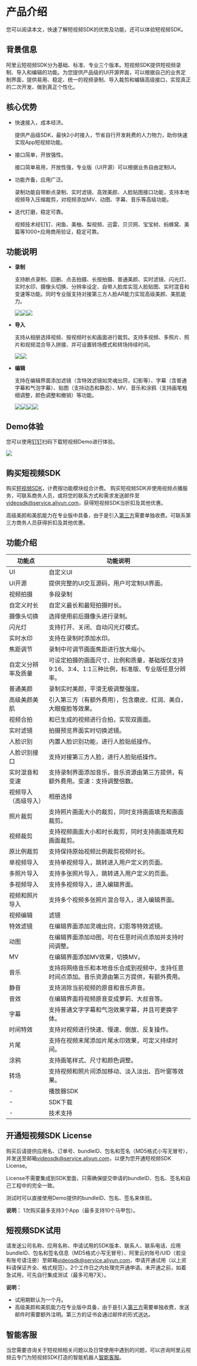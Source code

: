 # 产品介绍

您可以阅读本文，快速了解短视频SDK的优势及功能，还可以体验短视频SDK。

## 背景信息

阿里云短视频SDK分为基础、标准、专业三个版本。短视频SDK提供短视频录制、导入和编辑的功能。为您提供产品级的UI开源界面，可以根据自己的业务定制界面，提供易用、稳定、统一的视频录制、导入裁剪和编辑高级接口，实现真正的二次开发、做到真正个性化。

## 核心优势

-   快速接入，成本经济。

    提供产品级SDK，最快2小时接入，节省自行开发耗费的人力物力，助你快速实现App短视频功能。

-   接口简单，开放强性。

    接口简单易用，开放性强，专业版（UI开源）可以根据业务自由定制UI。

-   功能齐备，应用广泛。

    录制功能自带断点录制、实时滤镜、高效美颜、人脸贴图接口功能，支持本地视频导入压缩裁剪，对视频添加MV、动图、字幕、音乐等高级功能。

-   迭代打磨，稳定可靠。

    视频技术经钉钉、闲鱼、美柚、梨视频、迅雷、贝贝网、宝宝树、蚂蜂窝、美篇等1000+应用商用验证，稳定可靠。


## 功能说明

-   **录制**

    支持断点录制、回删、点击拍摄、长按拍摄、普通美颜、实时滤镜、闪光灯、实时水印、摄像头切换、分辨率设定、自带人脸库实现人脸贴图、实时混音和变速等功能。同时专业版支持对接第三方人脸AR能力实现高级美颜、美肌能力。

    ![](https://static-aliyun-doc.oss-accelerate.aliyuncs.com/assets/img/zh-CN/1103713061/p171842.png)![](https://static-aliyun-doc.oss-accelerate.aliyuncs.com/assets/img/zh-CN/1103713061/p171844.jpg)![](https://static-aliyun-doc.oss-accelerate.aliyuncs.com/assets/img/zh-CN/1103713061/p171846.png)

-   **导入**

    支持从相册选择视频、按视频时长和画面进行裁剪。支持多视频、多照片、照片和视频混合导入拼接、并可设置转场模式和转场持续时间。

    ![](https://static-aliyun-doc.oss-accelerate.aliyuncs.com/assets/img/zh-CN/1103713061/p171848.png)![](https://static-aliyun-doc.oss-accelerate.aliyuncs.com/assets/img/zh-CN/1103713061/p171852.png)

-   **编辑**

    支持在编辑界面添加滤镜（含特效滤镜如灵魂出窍，幻影等）、字幕（含普通字幕和气泡字幕）、贴图（支持动态和静态）、MV、音乐和涂鸦（支持画笔粗细调整，颜色调整和撤销）等功能。

    ![](https://static-aliyun-doc.oss-accelerate.aliyuncs.com/assets/img/zh-CN/1103713061/p171854.jpg)![](https://static-aliyun-doc.oss-accelerate.aliyuncs.com/assets/img/zh-CN/1103713061/p171857.png)![](https://static-aliyun-doc.oss-accelerate.aliyuncs.com/assets/img/zh-CN/1103713061/p171859.png)![](https://static-aliyun-doc.oss-accelerate.aliyuncs.com/assets/img/zh-CN/2103713061/p171863.png)


## Demo体验

您可以使用[钉钉](https://qr.dingtalk.com/action/joingroup?code=v1,k1,teG5iOZpLYA4gsqbT0RyoDZNwL+IY2v70izUlu0oO/Q=&_dt_no_comment=1&origin=11)扫码下载短视频Demo进行体验。

![](https://static-aliyun-doc.oss-accelerate.aliyuncs.com/assets/img/zh-CN/1915713061/p171866.png)

## 购买短视频SDK

购买[短视频SDK](https://common-buy-intl.alibabacloud.com/?spm=a2c63.p38356.879954.11.18307759ZLX8Ht&&commodityCode=vod_shortvideosdk_pre_intl#/buy)，计费按功能模块组合计费。 购买短视频SDK并使用视频点播服务，可联系商务人员，或将您的联系方式和需求发送邮件至[videosdk@service.aliyun.com](mailto:videosdk@service.aliyun.com)，获得短视频SDK当折扣及其他优惠。

高级美颜和美肌能力在专业版中具备，由于是引入[第三方](https://market.aliyun.com/products/57124001/cmfw014258.html?spm=5176.730005.productlist.d_cmfw014258.76c13524JQhJxm#sku=yuncode825800002)需要单独收费。可联系第三方商务人员获得折扣及其他优惠。

## 功能介绍

|功能点|功能说明|
|---|----|
|UI|自定义UI|SDK包含一套默认的UI，布局、交互、界面可二次开发，基础版支持图标和背景颜色替换、标准版UI完全自定义。|
|UI开源|提供完整的UI交互源码，用户可定制UI界面。|
|视频拍摄|多段录制|支持断点拍摄和连续拍摄。|
|自定义时长|自定义最长和最短拍摄时长。|
|摄像头切换|选择使用前后摄像头进行录制。|
|闪光灯|支持打开、关闭、自动闪光灯模式。|
|实时水印|支持在录制时添加水印。|
|焦距调节|录制中可调节画面焦距进行放大缩小。|
|自定义分辨率及质量|可设定拍摄的画面尺寸、比例和质量，基础版仅支持9:16、3:4、1:1三种比例，标准版、专业版任意分辨率。|
|普通美颜|录制实时美颜，平滑无极调整强度。|
|高级美颜美肌|引入第三方（有额外费用），包含磨皮、红润、美白，大眼瘦脸等效果。|
|视频合拍|和已生成的视频进行合拍，实现双画面。|
|实时滤镜|拍摄预览界面实时切换滤镜。|
|人脸识别|内置人脸识别功能，进行人脸贴纸操作。|
|人脸识别接口|支持对接第三方人脸，进行人脸贴纸操作。|
|实时混音和变速|支持录制界面添加音乐，音乐资源由第三方提供，有额外费用。变速：支持调整倍数。|
|视频导入 （高级导入）|相册选择|支持从相册过滤视频，也支持视频时长过滤。|
|照片裁剪|支持照片画面大小的裁剪，同时支持画面填充和画面裁剪。|
|视频裁剪|支持视频画面大小和时长裁剪，同时支持画面填充和画面裁剪。|
|原比例裁剪|支持保持原始视频比例裁剪视频时长。|
|单视频导入|支持单视频导入，跳转进入用户定义的页面。|
|多照片导入|支持多张照片导入，跳转进入用户定义的页面。|
|多视频导入|支持多视频导入，进入编辑界面。|
|视频和照片导入|支持多个视频多张照片混合导入，进入编辑界面。|
|视频编辑|滤镜|在编辑界面添加滤镜，切换滤镜，目前共计28个素材。|
|特效滤镜|在编辑界面添加灵魂出窍，幻影等特效滤镜。|
|动图|在编辑界面添加动图，可在任意时间点添加并支持时间调整。|
|MV|在编辑界面添加MV效果，切换MV。|
|音乐|支持将网络音乐和本地音乐合成到视频中，支持任意时间点添加。音乐资源由第三方提供，有额外费用。|
|静音|支持消除当前视频的原音和音乐声音。|
|音效|在编辑界面将视频原音变成萝莉、大叔音等。|
|字幕|支持普通文字字幕和气泡效果字幕，并且可更换字体。|
|时间特效|支持对视频进行快速、慢速、倒放、反复操作。|
|片尾|支持在视频末尾添加片尾水印效果，可定义持续时间。|
|涂鸦|支持画笔样式、尺寸和颜色调整。|
|转场|支持视频和照片间添加移动、淡入淡出、百叶窗等效果。|
|-|播放器SDK|提供主流播放功能，支持秒开、边下边播、SEEK、安全播放、倍数播放等，支持App和PC端。|
|-|SDK下载|[短视频SDK下载。](/intl.zh-CN/SDK下载/SDK下载.md)|
|-|技术支持|工单。|

## 开通短视频SDK License

购买后请提供应用名、订单号、bundleID、包名和签名（MD5格式小写无冒号），并发送至邮箱[videosdk@service.aliyun.com](mailto:videosdk@service.aliyun.com)，以便为您开通短视频SDK License。

License不需要集成到SDK里面，只需确保提交申请的bundleID、包名、签名和自己工程中的完全一致。

测试时可以直接使用Demo提供的bundleID、包名、签名来体验。

**说明：** 1次购买最多支持3个App（最多支持10个马甲包）。

## 短视频SDK试用

请发送公司名称、应用名称、申请试用的SDK版本、联系人、联系电话、应用bundleID、包名和签名信息（MD5格式小写无冒号）、阿里云的账号/UID（若没有账号请注册）至邮箱[videosdk@service.aliyun.com](videosdk@service.aliyun.md)，申请开通试用（以上资料请保证齐全、格式规范）。2个工作日之内处理完开通申请。未开通之前，如着急试用，可先自行集成测试（最多可用7天）。

**说明：**

-   试用期默认为一个月。
-   高级美颜和美肌能力在专业版中具备，由于是引入[第三方](https://market.aliyun.com/products/57124001/cmfw014258.html?spm=5176.730005.productlist.d_cmfw014258.76c13524JQhJxm#sku=yuncode825800002)需要单独收费，发送邮件时需要额外注明。第三方的证书会通过邮件的形式送达。

## 智能客服

当您需要咨询关于短视频相关问题以及日常使用中遇到的问题，可以咨询阿里云视频云专门为短视频SDK打造的智能机器人[智能客服](https://h5.m.taobao.com/alicare/meebot.html?appKey=zjrE3jzzba&type=dingding_channel)。

